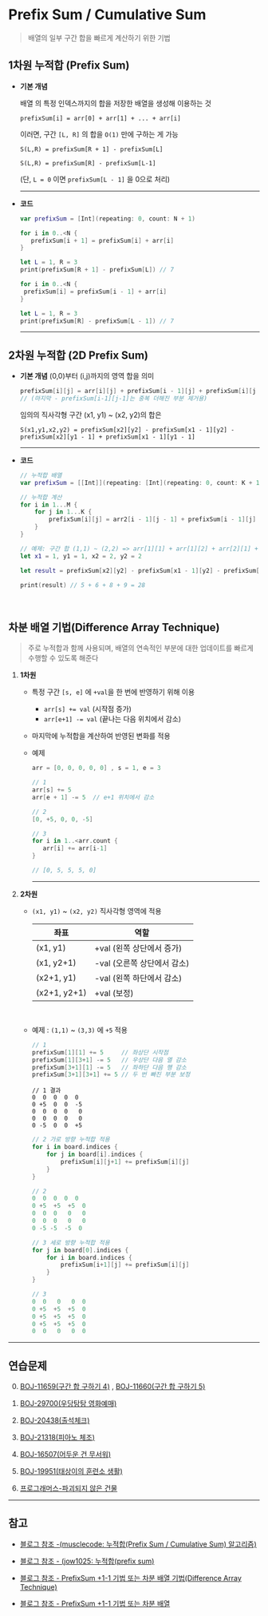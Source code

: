 # Prefix Sum / Cumulative Sum

> 배열의 일부 구간 합을 빠르게 계산하기 위한 기법

## 1차원 누적합 (Prefix Sum)

- **기본 개념**

  배열 의 특정 인덱스까지의 합을 저장한 배열을 생성해 이용하는 것

  ```
  prefixSum[i] = arr[0] + arr[1] + ... + arr[i]
  ```

  이러면, 구간 `[L, R]` 의 합을 `O(1)` 만에 구하는 게 가능

  ```
  S(L,R) = prefixSum[R + 1] - prefixSum[L]

  S(L,R) = prefixSum[R] - prefixSum[L-1]
  ```

  (단, `L = 0` 이면 `prefixSum[L - 1]` 을 0으로 처리)

  ---

- **코드**

  ```swift
  var prefixSum = [Int](repeating: 0, count: N + 1)

  for i in 0..<N {
     prefixSum[i + 1] = prefixSum[i] + arr[i]
  }

  let L = 1, R = 3
  print(prefixSum[R + 1] - prefixSum[L]) // 7
  ```

  ```swift
  for i in 0..<N {
   prefixSum[i] = prefixSum[i - 1] + arr[i]
  }

  let L = 1, R = 3
  print(prefixSum[R] - prefixSum[L - 1]) // 7
  ```

  ---

## 2차원 누적합 (2D Prefix Sum)

- **기본 개념**
  (0,0)부터 (i,j)까지의 영역 합을 의미

  ```swift
  prefixSum[i][j] = arr[i][j] + prefixSum[i - 1][j] + prefixSum[i][j - 1] - prefixSum[i - 1][j - 1]
  // (마지막 - prefixSum[i-1][j-1]는 중복 더해진 부분 제거용)
  ```

  임의의 직사각형 구간 (x1, y1) ~ (x2, y2)의 합은

  ```
  S(x1,y1,x2,y2) = prefixSum[x2][y2] - prefixSum[x1 - 1][y2] - prefixSum[x2][y1 - 1] + prefixSum[x1 - 1][y1 - 1]
  ```

  ---

- **코드**

  ```swift
  // 누적합 배열
  var prefixSum = [[Int]](repeating: [Int](repeating: 0, count: K + 1), count: M + 1)

  // 누적합 계산
  for i in 1...M {
      for j in 1...K {
          prefixSum[i][j] = arr2[i - 1][j - 1] + prefixSum[i - 1][j] + prefixSum[i][j - 1] - prefixSum[i - 1][j - 1]
      }
  }

  // 예제: 구간 합 (1,1) ~ (2,2) => arr[1][1] + arr[1][2] + arr[2][1] + arr[2][2]
  let x1 = 1, y1 = 1, x2 = 2, y2 = 2

  let result = prefixSum[x2][y2] - prefixSum[x1 - 1][y2] - prefixSum[x2][y1 - 1] + prefixSum[x1 - 1][y1 - 1]

  print(result) // 5 + 6 + 8 + 9 = 28

  ```

  <br/>

## 차분 배열 기법(Difference Array Technique)

> 주로 누적합과 함께 사용되며, 배열의 연속적인 부분에 대한 업데이트를 빠르게 수행할 수 있도록 해준다

1. **1차원**

   - 특정 구간 `[s, e]` 에 `+val`을 한 번에 반영하기 위해 이용
     - `arr[s] += val` (시작점 증가)
     - `arr[e+1] -= val` (끝나는 다음 위치에서 감소)
       <br/>
   - 마지막에 누적합을 계산하여 반영된 변화를 적용

   - 예제

     ```swift
     arr = [0, 0, 0, 0, 0] , s = 1, e = 3
     ```

     ```swift
     // 1
     arr[s] += 5
     arr[e + 1] -= 5  // e+1 위치에서 감소
     ```

     ```swift
     // 2
     [0, +5, 0, 0, -5]
     ```

     ```swift
     // 3
     for i in 1..<arr.count {
        arr[i] += arr[i-1]
     }

     // [0, 5, 5, 5, 0]
     ```

     ---

2. **2차원**

   - `(x1, y1)` ~ `(x2, y2)` 직사각형 영역에 적용

     | 좌표         | 역할                        |
     | ------------ | --------------------------- |
     | (x1, y1)     | +val (왼쪽 상단에서 증가)   |
     | (x1, y2+1)   | -val (오른쪽 상단에서 감소) |
     | (x2+1, y1)   | -val (왼쪽 하단에서 감소)   |
     | (x2+1, y2+1) | +val (보정)                 |

      <br/>

   - 예제 : `(1,1)` ~ `(3,3)` 에 `+5` 적용

     ```swift
     // 1
     prefixSum[1][1] += 5     // 좌상단 시작점
     prefixSum[1][3+1] -= 5   // 우상단 다음 열 감소
     prefixSum[3+1][1] -= 5   // 좌하단 다음 행 감소
     prefixSum[3+1][3+1] += 5 // 두 번 빠진 부분 보정
     ```

     ```
     // 1 결과
     0  0  0  0  0
     0 +5  0  0  -5
     0  0  0  0   0
     0  0  0  0   0
     0 -5  0  0  +5
     ```

     ```swift
     // 2 가로 방향 누적합 적용
     for i in board.indices {
         for j in board[i].indices {
             prefixSum[i][j+1] += prefixSum[i][j]
         }
     }
     ```

     ```swift
     // 2
     0  0  0  0  0
     0 +5  +5  +5  0
     0  0  0   0   0
     0  0  0   0   0
     0 -5 -5  -5  0
     ```

     ```swift
     // 3 세로 방향 누적합 적용
     for j in board[0].indices {
         for i in board.indices {
             prefixSum[i+1][j] += prefixSum[i][j]
         }
     }
     ```

     ```swift
     // 3
     0  0   0   0  0
     0 +5  +5  +5  0
     0 +5  +5  +5  0
     0 +5  +5  +5  0
     0  0   0   0  0
     ```

---

## 연습문제

0. [BOJ-11659(구간 합 구하기 4)](https://www.acmicpc.net/problem/11659) , [BOJ-11660(구간 합 구하기 5)](https://www.acmicpc.net/problem/11660)

1. [BOJ-29700(우당탕탕 영화예매)](https://www.acmicpc.net/problem/29700)

2. [BOJ-20438(출석체크)](https://www.acmicpc.net/problem/20438)

3. [BOJ-21318(피아노 체조)](https://www.acmicpc.net/problem/21318)

4. [BOJ-16507(어두운 건 무서워)](https://www.acmicpc.net/problem/16507)

5. [BOJ-19951(태상이의 훈련소 생활)](https://www.acmicpc.net/problem/19951)

6. [프로그래머스-파괴되지 않은 건물](https://school.programmers.co.kr/learn/courses/30/lessons/92344)

---

## 참고

- [블로그 참조 -(musclecode: 누적합(Prefix Sum / Cumulative Sum) 알고리즘)](https://ji-musclecode.tistory.com/38)

- [블로그 참조 - (jow1025: 누적합(prefix sum)](https://jow1025.tistory.com/47)

- [블로그 참조 - PrefixSum +1-1 기법 또는 차분 배열 기법(Difference Array Technique)](https://jypark1111.tistory.com/201)

- [블로그 참조 - PrefixSum +1-1 기법 또는 차분 배열](https://velog.io/@hyunsoo730/PrefixSum-1-1-%EA%B8%B0%EB%B2%95-%EB%98%90%EB%8A%94-%EC%B0%A8%EB%B6%84-%EB%B0%B0%EC%97%B4)
